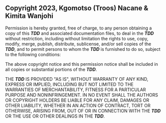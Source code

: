 ## Copyright 2023, Kgomotso (Troos) Nacane & Kimita Wanjohi

Permission is hereby granted, free of charge, to any person obtaining a copy of this **_TDD_** and associated documentation files, to deal in the **_TDD_** without restriction, including without limitation the rights to use, copy, modify, merge, publish, distribute, sublicense, and/or sell copies of the **_TDD_**, and to permit persons to whom the **_TDD_** is furnished to do so, subject to the following conditions:

The above copyright notice and this permission notice shall be included in all copies or substantial portions of the **_TDD_**.

THE **_TDD_** IS PROVIDED "AS IS", WITHOUT WARRANTY OF ANY KIND, EXPRESS OR IMPLIED, INCLUDING BUT NOT LIMITED TO THE WARRANTIES OF MERCHANTABILITY, FITNESS FOR A PARTICULAR PURPOSE AND NONINFRINGEMENT. IN NO EVENT SHALL THE AUTHORS OR COPYRIGHT HOLDERS BE LIABLE FOR ANY CLAIM, DAMAGES OR OTHER LIABILITY, WHETHER IN AN ACTION OF CONTRACT, TORT OR OTHERWISE, ARISING FROM, OUT OF OR IN CONNECTION WITH THE **_TDD_** OR THE USE OR OTHER DEALINGS IN THE **_TDD_**.
